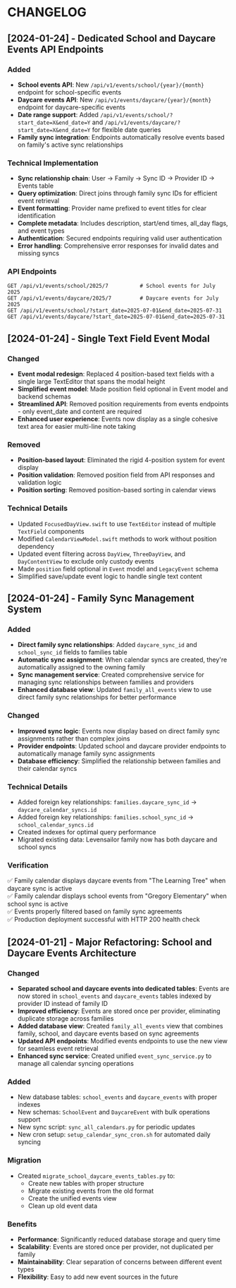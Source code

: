 # CHANGELOG

## [2024-01-24] - Dedicated School and Daycare Events API Endpoints

### Added
- **School events API**: New `/api/v1/events/school/{year}/{month}` endpoint for school-specific events
- **Daycare events API**: New `/api/v1/events/daycare/{year}/{month}` endpoint for daycare-specific events
- **Date range support**: Added `/api/v1/events/school/?start_date=X&end_date=Y` and `/api/v1/events/daycare/?start_date=X&end_date=Y` for flexible date queries
- **Family sync integration**: Endpoints automatically resolve events based on family's active sync relationships

### Technical Implementation
- **Sync relationship chain**: User → Family → Sync ID → Provider ID → Events table
- **Query optimization**: Direct joins through family sync IDs for efficient event retrieval
- **Event formatting**: Provider name prefixed to event titles for clear identification
- **Complete metadata**: Includes description, start/end times, all_day flags, and event types
- **Authentication**: Secured endpoints requiring valid user authentication
- **Error handling**: Comprehensive error responses for invalid dates and missing syncs

### API Endpoints
```
GET /api/v1/events/school/2025/7          # School events for July 2025
GET /api/v1/events/daycare/2025/7         # Daycare events for July 2025
GET /api/v1/events/school/?start_date=2025-07-01&end_date=2025-07-31
GET /api/v1/events/daycare/?start_date=2025-07-01&end_date=2025-07-31
```

## [2024-01-24] - Single Text Field Event Modal

### Changed
- **Event modal redesign**: Replaced 4 position-based text fields with a single large TextEditor that spans the modal height
- **Simplified event model**: Made position field optional in Event model and backend schemas
- **Streamlined API**: Removed position requirements from events endpoints - only event_date and content are required
- **Enhanced user experience**: Events now display as a single cohesive text area for easier multi-line note taking

### Removed
- **Position-based layout**: Eliminated the rigid 4-position system for event display
- **Position validation**: Removed position field from API responses and validation logic
- **Position sorting**: Removed position-based sorting in calendar views

### Technical Details
- Updated `FocusedDayView.swift` to use `TextEditor` instead of multiple `TextField` components
- Modified `CalendarViewModel.swift` methods to work without position dependency
- Updated event filtering across `DayView`, `ThreeDayView`, and `DayContentView` to exclude only custody events
- Made `position` field optional in `Event` model and `LegacyEvent` schema
- Simplified save/update event logic to handle single text content

## [2024-01-24] - Family Sync Management System

### Added
- **Direct family sync relationships**: Added `daycare_sync_id` and `school_sync_id` fields to families table
- **Automatic sync assignment**: When calendar syncs are created, they're automatically assigned to the owning family
- **Sync management service**: Created comprehensive service for managing sync relationships between families and providers
- **Enhanced database view**: Updated `family_all_events` view to use direct family sync relationships for better performance

### Changed  
- **Improved sync logic**: Events now display based on direct family sync assignments rather than complex joins
- **Provider endpoints**: Updated school and daycare provider endpoints to automatically manage family sync assignments
- **Database efficiency**: Simplified the relationship between families and their calendar syncs

### Technical Details
- Added foreign key relationships: `families.daycare_sync_id` → `daycare_calendar_syncs.id`
- Added foreign key relationships: `families.school_sync_id` → `school_calendar_syncs.id`
- Created indexes for optimal query performance
- Migrated existing data: Levensailor family now has both daycare and school syncs

### Verification
✅ Family calendar displays daycare events from "The Learning Tree" when daycare sync is active  
✅ Family calendar displays school events from "Gregory Elementary" when school sync is active  
✅ Events properly filtered based on family sync agreements  
✅ Production deployment successful with HTTP 200 health check

## [2024-01-21] - Major Refactoring: School and Daycare Events Architecture

### Changed
- **Separated school and daycare events into dedicated tables**: Events are now stored in `school_events` and `daycare_events` tables indexed by provider ID instead of family ID
- **Improved efficiency**: Events are stored once per provider, eliminating duplicate storage across families
- **Added database view**: Created `family_all_events` view that combines family, school, and daycare events based on sync agreements
- **Updated API endpoints**: Modified events endpoints to use the new view for seamless event retrieval
- **Enhanced sync service**: Created unified `event_sync_service.py` to manage all calendar syncing operations

### Added
- New database tables: `school_events` and `daycare_events` with proper indexes
- New schemas: `SchoolEvent` and `DaycareEvent` with bulk operations support
- New sync script: `sync_all_calendars.py` for periodic updates
- New cron setup: `setup_calendar_sync_cron.sh` for automated daily syncing

### Migration
- Created `migrate_school_daycare_events_tables.py` to:
  - Create new tables with proper structure
  - Migrate existing events from the old format
  - Create the unified events view
  - Clean up old event data

### Benefits
- **Performance**: Significantly reduced database storage and query time
- **Scalability**: Events are stored once per provider, not duplicated per family
- **Maintainability**: Clear separation of concerns between different event types
- **Flexibility**: Easy to add new event sources in the future